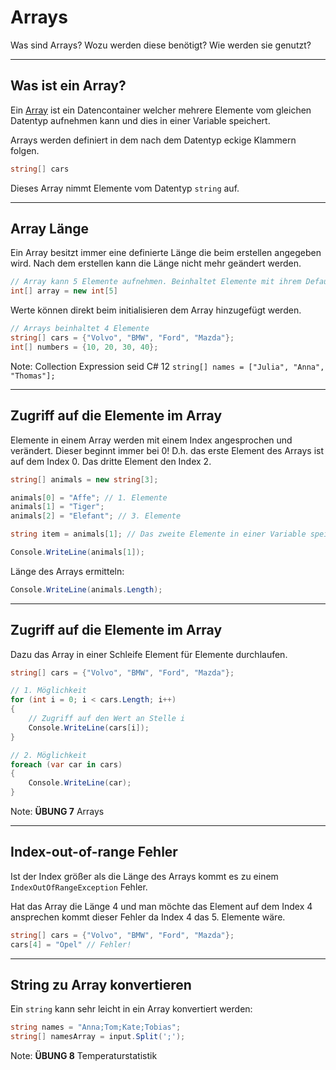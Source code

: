 # Arrays

Was sind Arrays? Wozu werden diese benötigt? Wie werden sie genutzt?

---

<!-- .slide: class="left" -->
## Was ist ein Array?

Ein [Array](https://docs.microsoft.com/de-de/dotnet/csharp/programming-guide/arrays/) ist ein Datencontainer welcher mehrere Elemente vom gleichen Datentyp aufnehmen kann und dies in einer Variable speichert.

Arrays werden definiert in dem nach dem Datentyp eckige Klammern folgen.

```csharp
string[] cars
```

Dieses Array nimmt Elemente vom Datentyp `string` auf.

---

<!-- .slide: class="left" -->
## Array Länge

Ein Array besitzt immer eine definierte Länge die beim erstellen angegeben wird. Nach dem erstellen kann die Länge nicht mehr geändert werden.

```csharp
// Array kann 5 Elemente aufnehmen. Beinhaltet Elemente mit ihrem Default Wert z.B. 0 bei int
int[] array = new int[5]
```

Werte können direkt beim initialisieren dem Array hinzugefügt werden.

```csharp []
// Arrays beinhaltet 4 Elemente
string[] cars = {"Volvo", "BMW", "Ford", "Mazda"};
int[] numbers = {10, 20, 30, 40};
```

Note: Collection Expression seid C# 12 `string[] names = ["Julia", "Anna", "Thomas"];`

---

<!-- .slide: class="left" -->
## Zugriff auf die Elemente im Array

Elemente in einem Array werden mit einem Index angesprochen und verändert. Dieser beginnt immer bei 0! D.h. das erste Element des Arrays ist auf dem Index 0. Das dritte Element den Index 2.

```csharp []
string[] animals = new string[3];

animals[0] = "Affe"; // 1. Elemente
animals[1] = "Tiger";
animals[2] = "Elefant"; // 3. Elemente

string item = animals[1]; // Das zweite Elemente in einer Variable speichern

Console.WriteLine(animals[1]); 
```

Länge des Arrays ermitteln:

```csharp []
Console.WriteLine(animals.Length);
```

---

<!-- .slide: class="left" -->
## Zugriff auf die Elemente im Array

Dazu das Array in einer Schleife Element für Elemente durchlaufen.

```csharp []
string[] cars = {"Volvo", "BMW", "Ford", "Mazda"};

// 1. Möglichkeit 
for (int i = 0; i < cars.Length; i++)
{
    // Zugriff auf den Wert an Stelle i
    Console.WriteLine(cars[i]);
}

// 2. Möglichkeit 
foreach (var car in cars) 
{
    Console.WriteLine(car);
}
```

Note: **ÜBUNG 7** Arrays

---

<!-- .slide: class="left" -->
## Index-out-of-range Fehler

Ist der Index größer als die Länge des Arrays kommt es zu einem `IndexOutOfRangeException` Fehler.

Hat das Array die Länge 4 und man möchte das Element auf dem Index 4 ansprechen kommt dieser Fehler da Index 4 das 5. Elemente wäre.

```csharp
string[] cars = {"Volvo", "BMW", "Ford", "Mazda"};
cars[4] = "Opel" // Fehler!
```

---

<!-- .slide: class="left" -->
## String zu Array konvertieren

Ein `string` kann sehr leicht in ein Array konvertiert werden:

```csharp
string names = "Anna;Tom;Kate;Tobias";
string[] namesArray = input.Split(';');
```

Note: **ÜBUNG 8** Temperaturstatistik 
